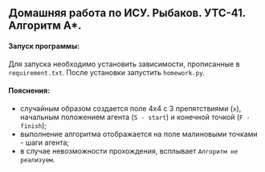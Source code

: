 ## Домашняя работа по ИСУ. Рыбаков. УТС-41. Алгоритм А*.

#### Запуск программы:
Для запуска необходимо установить зависимости, прописанные в
`requirement.txt`. После установки запустить `homework.py`.

#### Пояснения:
- случайным образом создается поле 4х4 с 3 препятствиями (`х`), начальным положением агента
  (`S - start`) и конечной точкой (`F - finish`);
- выполнение алгоритма отображается на поле малиновыми точками - шаги агента;
- в случае невозможности прохождения, всплывает `Алгоритм не реализуем`.
